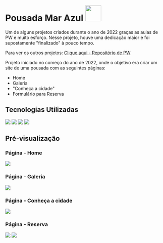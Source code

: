 <h1>
  Pousada Mar Azul
  <img src="https://user-images.githubusercontent.com/112172556/205458458-496eb1e3-3141-446f-ba10-ed95f5b6cf6b.png" style="width: 50px;">
</h1>
<p>Um de alguns projetos criados durante o ano de 2022 graças as aulas de PW e muito esforço. Nesse projeto, houve uma dedicação maior e foi supostamente "finalizado" à pouco tempo.</p>
<p>Para ver os outros projetos: <a href="https://github.com/KauaSouzaSantos/PW-Git-Github">Clique aqui - Repositório de PW</a></p>

<p>Projeto iniciado no começo do ano de 2022, onde o objetivo era criar um site de uma pousada com as seguintes páginas:</p>

<div>
  <ul>
    <li>Home</li>
    <li>Galeria</li>
    <li>"Conheça a cidade"</li>
    <li>Formulário para Reserva</li>
  </ul>
<div>

<h2>Tecnologias Utilizadas</h2>

<img src="https://img.shields.io/badge/-HTML-333333?style=flat&logo=HTML5">
<img src="https://img.shields.io/badge/-CSS-333333?style=flat&logo=CSS3&logoColor=1572B6">
<img src="https://img.shields.io/badge/-JavaScript-333333?style=flat&logo=javascript">
<img src="https://img.shields.io/badge/-Bootstrap-333333?style=flat&logo=bootstrap&logoColor=7952B3">
  
<h2>Pré-visualização</h2>
  <div>
    <h3>Página - Home</h3>
    <img src="https://user-images.githubusercontent.com/112172556/205460433-c857c704-7f66-4056-8eea-8ef14e9d8557.png">
    <h3>Página - Galeria</h3>
    <img src="https://user-images.githubusercontent.com/112172556/205460692-269ff7b5-1540-4fb7-955b-9bc441c404a7.png">
    <h3>Página - Conheça a cidade</h3>
    <img src="https://user-images.githubusercontent.com/112172556/205460348-8ce0cfef-6b6c-4d96-bcf7-854589bfac49.png">
    <h3>Página - Reserva</h3>
    <img src="https://user-images.githubusercontent.com/112172556/205460891-abf4dc6a-3305-4cc5-a518-6b3a3e11f74c.png">
    <img src="https://user-images.githubusercontent.com/112172556/205460925-f713fd10-a1f1-46a4-a79b-77988b5ab6a7.png">
  </div>
